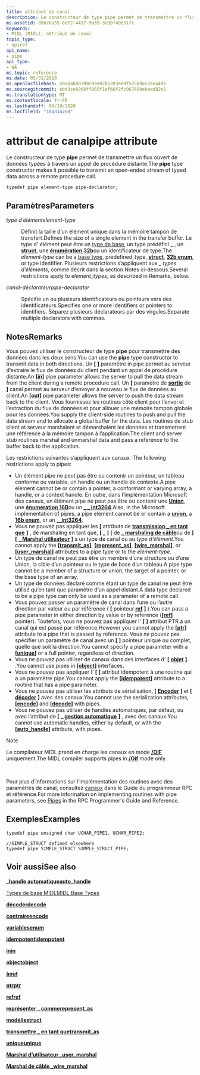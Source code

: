 ```yaml
---
title: attribut de canal
description: Le constructeur de type pipe permet de transmettre un flux ouvert de données typées à travers un appel de procédure distante.
ms.assetid: 85b76a55-8df2-4417-9a39-3e3bf49651fc
keywords:
- MIDL (MIDL), attribut de canal
topic_type:
- apiref
api_name:
- pipe
api_type:
- NA
ms.topic: reference
ms.date: 05/31/2018
ms.openlocfilehash: c0aaab8d399c99e02b5393ee9f5258da53aea491
ms.sourcegitcommit: ebd3ce6908ff865f1ef66f2fc96769be0aad82e1
ms.translationtype: MT
ms.contentlocale: fr-FR
ms.lasthandoff: 08/19/2020
ms.locfileid: "104314760"
---
```

# <a name="pipe-attribute"></a><span data-ttu-id="7084d-104">attribut de canal</span><span class="sxs-lookup"><span data-stu-id="7084d-104">pipe attribute</span></span>

<span data-ttu-id="7084d-105">Le constructeur de type **pipe** permet de transmettre un flux ouvert de données typées à travers un appel de procédure distante.</span><span class="sxs-lookup"><span data-stu-id="7084d-105">The **pipe** type constructor makes it possible to transmit an open-ended stream of typed data across a remote procedure call.</span></span>

``` syntax
typedef pipe element-type pipe-declarator;
```

## <a name="parameters"></a><span data-ttu-id="7084d-106">Paramètres</span><span class="sxs-lookup"><span data-stu-id="7084d-106">Parameters</span></span>

<dl> <dt>

<span data-ttu-id="7084d-107">*type d’élément*</span><span class="sxs-lookup"><span data-stu-id="7084d-107">*element-type*</span></span> 
</dt> <dd>

<span data-ttu-id="7084d-108">Définit la taille d’un élément unique dans la mémoire tampon de transfert.</span><span class="sxs-lookup"><span data-stu-id="7084d-108">Defines the size of a single element in the transfer buffer.</span></span> <span data-ttu-id="7084d-109">Le type d' *élément* peut être un [type de base](midl-base-types.md), un type prédéfini \_ , un [**struct**](struct.md), une [**énumération 32b**](v1-enum.md)ou un identificateur de type.</span><span class="sxs-lookup"><span data-stu-id="7084d-109">The *element-type* can be a [base type](midl-base-types.md), predefined\_type, [**struct**](struct.md), [**32b enum**](v1-enum.md), or type identifier.</span></span> <span data-ttu-id="7084d-110">Plusieurs restrictions s’appliquent aux *\_ types d’éléments*, comme décrit dans la section Notes ci-dessous.</span><span class="sxs-lookup"><span data-stu-id="7084d-110">Several restrictions apply to *element\_types*, as described in Remarks, below.</span></span>

</dd> <dt>

<span data-ttu-id="7084d-111">*canal-déclarateur*</span><span class="sxs-lookup"><span data-stu-id="7084d-111">*pipe-declarator*</span></span> 
</dt> <dd>

<span data-ttu-id="7084d-112">Spécifie un ou plusieurs identificateurs ou pointeurs vers des identificateurs.</span><span class="sxs-lookup"><span data-stu-id="7084d-112">Specifies one or more identifiers or pointers to identifiers.</span></span> <span data-ttu-id="7084d-113">Séparez plusieurs déclarateurs par des virgules.</span><span class="sxs-lookup"><span data-stu-id="7084d-113">Separate multiple declarators with commas.</span></span>

</dd> </dl>

## <a name="remarks"></a><span data-ttu-id="7084d-114">Notes</span><span class="sxs-lookup"><span data-stu-id="7084d-114">Remarks</span></span>

<span data-ttu-id="7084d-115">Vous pouvez utiliser le constructeur de type **pipe** pour transmettre des données dans les deux sens.</span><span class="sxs-lookup"><span data-stu-id="7084d-115">You can use the **pipe** type constructor to transmit data in both directions.</span></span> <span data-ttu-id="7084d-116">Un **\[** [](in.md) **\]** paramètre in pipe permet au serveur d’extraire le flux de données du client pendant un appel de procédure distante.</span><span class="sxs-lookup"><span data-stu-id="7084d-116">An **\[**[**in**](in.md)**\]** pipe parameter allows the server to pull the data stream from the client during a remote procedure call.</span></span> <span data-ttu-id="7084d-117">Un **\[** paramètre de [**sortie**](out-idl.md) de **\]** canal permet au serveur d’envoyer à nouveau le flux de données au client.</span><span class="sxs-lookup"><span data-stu-id="7084d-117">An **\[**[**out**](out-idl.md)**\]** pipe parameter allows the server to push the data stream back to the client.</span></span> <span data-ttu-id="7084d-118">Vous fournissez les routines côté client pour l’envoi et l’extraction du flux de données et pour allouer une mémoire tampon globale pour les données.</span><span class="sxs-lookup"><span data-stu-id="7084d-118">You supply the client-side routines to push and pull the data stream and to allocate a global buffer for the data.</span></span> <span data-ttu-id="7084d-119">Les routines de stub client et serveur marshalent et démarshalent les données et transmettent une référence à la mémoire tampon à l’application.</span><span class="sxs-lookup"><span data-stu-id="7084d-119">The client and server stub routines marshal and unmarshal data and pass a reference to the buffer back to the application.</span></span>

<span data-ttu-id="7084d-120">Les restrictions suivantes s’appliquent aux canaux :</span><span class="sxs-lookup"><span data-stu-id="7084d-120">The following restrictions apply to pipes:</span></span>

-   <span data-ttu-id="7084d-121">Un élément pipe ne peut pas être ou contenir un pointeur, un tableau conforme ou variable, un handle ou un handle de contexte.</span><span class="sxs-lookup"><span data-stu-id="7084d-121">A pipe element cannot be or contain a pointer, a conformant or varying array, a handle, or a context handle.</span></span> <span data-ttu-id="7084d-122">En outre, dans l’implémentation Microsoft des canaux, un élément pipe ne peut pas être ou contenir une [**Union**](union.md), une [**énumération 16B**](enum.md)ou un [**\_ \_ int3264**](--int3264.md).</span><span class="sxs-lookup"><span data-stu-id="7084d-122">Also, in the Microsoft implementation of pipes, a pipe element cannot be or contain a [**union**](union.md), a [**16b enum**](enum.md), or an [**\_\_int3264**](--int3264.md).</span></span>
-   <span data-ttu-id="7084d-123">Vous ne pouvez pas appliquer les **\[** attributs de [**transmission \_ en tant que**](transmit-as.md) **\]** , de marshaling en tant que, **\[** [**\_**](represent-as.md) **\]** **\[** de [**\_ marshaling de câble**](wire-marshal.md)ou de **\]** **\[** [**\_ Marshal utilisateur**](user-marshal.md) **\]** à un type de canal ou au *type d’élément*.</span><span class="sxs-lookup"><span data-stu-id="7084d-123">You cannot apply the **\[**[**transmit\_as**](transmit-as.md)**\]**, **\[**[**represent\_as**](represent-as.md)**\]**, **\[**[**wire\_marshal**](wire-marshal.md)**\]**, or **\[**[**user\_marshal**](user-marshal.md)**\]** attributes to a pipe type or to the *element-type*.</span></span>
-   <span data-ttu-id="7084d-124">Un type de canal ne peut pas être un membre d’une structure ou d’une Union, la cible d’un pointeur ou le type de base d’un tableau.</span><span class="sxs-lookup"><span data-stu-id="7084d-124">A pipe type cannot be a member of a structure or union, the target of a pointer, or the base type of an array.</span></span>
-   <span data-ttu-id="7084d-125">Un type de données déclaré comme étant un type de canal ne peut être utilisé qu’en tant que paramètre d’un appel distant.</span><span class="sxs-lookup"><span data-stu-id="7084d-125">A data type declared to be a pipe type can only be used as a parameter of a remote call.</span></span>
-   <span data-ttu-id="7084d-126">Vous pouvez passer un paramètre de canal dans l’une ou l’autre direction par valeur ou par référence ( **\[** pointeur [**ref**](ref.md) **\]** ).</span><span class="sxs-lookup"><span data-stu-id="7084d-126">You can pass a pipe parameter in either direction by value or by reference (**\[**[**ref**](ref.md)**\]** pointer).</span></span> <span data-ttu-id="7084d-127">Toutefois, vous ne pouvez pas appliquer l' **\[** [](ptr.md) **\]** attribut PTR à un canal qui est passé par référence.</span><span class="sxs-lookup"><span data-stu-id="7084d-127">However you cannot apply the **\[**[**ptr**](ptr.md)**\]** attribute to a pipe that is passed by reference.</span></span> <span data-ttu-id="7084d-128">Vous ne pouvez pas spécifier un paramètre de canal avec un **\[** [](unique.md) **\]** pointeur unique ou complet, quelle que soit la direction.</span><span class="sxs-lookup"><span data-stu-id="7084d-128">You cannot specify a pipe parameter with a **\[**[**unique**](unique.md)**\]** or a full pointer, regardless of direction.</span></span>
-   <span data-ttu-id="7084d-129">Vous ne pouvez pas utiliser de canaux dans des interfaces d' **\[** [**objet**](object.md) **\]** .</span><span class="sxs-lookup"><span data-stu-id="7084d-129">You cannot use pipes in **\[**[**object**](object.md)**\]** interfaces.</span></span>
-   <span data-ttu-id="7084d-130">Vous ne pouvez pas appliquer l' **\[** [](idempotent.md) **\]** attribut idempotent à une routine qui a un paramètre pipe.</span><span class="sxs-lookup"><span data-stu-id="7084d-130">You cannot apply the **\[**[**idempotent**](idempotent.md)**\]** attribute to a routine that has a pipe parameter.</span></span>
-   <span data-ttu-id="7084d-131">Vous ne pouvez pas utiliser les attributs de sérialisation, **\[** [**Encoder**](encode.md) **\]** et **\[** [**décoder**](decode.md) **\]** avec des canaux.</span><span class="sxs-lookup"><span data-stu-id="7084d-131">You cannot use the serialization attributes, **\[**[**encode**](encode.md)**\]** and **\[**[**decode**](decode.md)**\]** with pipes.</span></span>
-   <span data-ttu-id="7084d-132">Vous ne pouvez pas utiliser de handles automatiques, par défaut, ou avec l’attribut de **\[** [**\_ gestion automatique**](auto-handle.md) **\]** , avec des canaux.</span><span class="sxs-lookup"><span data-stu-id="7084d-132">You cannot use automatic handles, either by default, or with the **\[**[**auto\_handle**](auto-handle.md)**\]** attribute, with pipes.</span></span>

> [!Note]  
> <span data-ttu-id="7084d-133">Le compilateur MIDL prend en charge les canaux en mode [**/OIF**](-oi.md) uniquement.</span><span class="sxs-lookup"><span data-stu-id="7084d-133">The MIDL compiler supports pipes in [**/Oif**](-oi.md) mode only.</span></span>

 

<span data-ttu-id="7084d-134">Pour plus d’informations sur l’implémentation des routines avec des paramètres de canal, consultez [canaux](/windows/desktop/Rpc/pipes) dans le Guide du programmeur RPC et référence.</span><span class="sxs-lookup"><span data-stu-id="7084d-134">For more information on implementing routines with pipe parameters, see [Pipes](/windows/desktop/Rpc/pipes) in the RPC Programmer's Guide and Reference.</span></span>

## <a name="examples"></a><span data-ttu-id="7084d-135">Exemples</span><span class="sxs-lookup"><span data-stu-id="7084d-135">Examples</span></span>

``` syntax
typedef pipe unsigned char UCHAR_PIPE1, UCHAR_PIPE2;
 
//SIMPLE_STRUCT defined elsewhere
typedef pipe SIMPLE_STRUCT SIMPLE_STRUCT_PIPE;
```

## <a name="see-also"></a><span data-ttu-id="7084d-136">Voir aussi</span><span class="sxs-lookup"><span data-stu-id="7084d-136">See also</span></span>

<dl> <dt>

[<span data-ttu-id="7084d-137">**\_handle automatique**</span><span class="sxs-lookup"><span data-stu-id="7084d-137">**auto\_handle**</span></span>](auto-handle.md)
</dt> <dt>

[<span data-ttu-id="7084d-138">Types de base MIDL</span><span class="sxs-lookup"><span data-stu-id="7084d-138">MIDL Base Types</span></span>](midl-base-types.md)
</dt> <dt>

[<span data-ttu-id="7084d-139">**décoder**</span><span class="sxs-lookup"><span data-stu-id="7084d-139">**decode**</span></span>](decode.md)
</dt> <dt>

[<span data-ttu-id="7084d-140">**contraire**</span><span class="sxs-lookup"><span data-stu-id="7084d-140">**encode**</span></span>](encode.md)
</dt> <dt>

[<span data-ttu-id="7084d-141">**variables**</span><span class="sxs-lookup"><span data-stu-id="7084d-141">**enum**</span></span>](enum.md)
</dt> <dt>

[<span data-ttu-id="7084d-142">**idempotent**</span><span class="sxs-lookup"><span data-stu-id="7084d-142">**idempotent**</span></span>](idempotent.md)
</dt> <dt>

[<span data-ttu-id="7084d-143">**in**</span><span class="sxs-lookup"><span data-stu-id="7084d-143">**in**</span></span>](in.md)
</dt> <dt>

[<span data-ttu-id="7084d-144">**object**</span><span class="sxs-lookup"><span data-stu-id="7084d-144">**object**</span></span>](object.md)
</dt> <dt>

[<span data-ttu-id="7084d-145">**à**</span><span class="sxs-lookup"><span data-stu-id="7084d-145">**out**</span></span>](out-idl.md)
</dt> <dt>

[<span data-ttu-id="7084d-146">**ptr**</span><span class="sxs-lookup"><span data-stu-id="7084d-146">**ptr**</span></span>](ptr.md)
</dt> <dt>

[<span data-ttu-id="7084d-147">**ref**</span><span class="sxs-lookup"><span data-stu-id="7084d-147">**ref**</span></span>](ref.md)
</dt> <dt>

[<span data-ttu-id="7084d-148">**représenter \_ comme**</span><span class="sxs-lookup"><span data-stu-id="7084d-148">**represent\_as**</span></span>](represent-as.md)
</dt> <dt>

[<span data-ttu-id="7084d-149">**modélis**</span><span class="sxs-lookup"><span data-stu-id="7084d-149">**struct**</span></span>](struct.md)
</dt> <dt>

[<span data-ttu-id="7084d-150">**transmettre \_ en tant que**</span><span class="sxs-lookup"><span data-stu-id="7084d-150">**transmit\_as**</span></span>](transmit-as.md)
</dt> <dt>

[<span data-ttu-id="7084d-151">**unique**</span><span class="sxs-lookup"><span data-stu-id="7084d-151">**unique**</span></span>](unique.md)
</dt> <dt>

[<span data-ttu-id="7084d-152">**Marshal d’utilisateur \_**</span><span class="sxs-lookup"><span data-stu-id="7084d-152">**user\_marshal**</span></span>](user-marshal.md)
</dt> <dt>

[<span data-ttu-id="7084d-153">**Marshal de câble \_**</span><span class="sxs-lookup"><span data-stu-id="7084d-153">**wire\_marshal**</span></span>](wire-marshal.md)
</dt> </dl>

 

 
